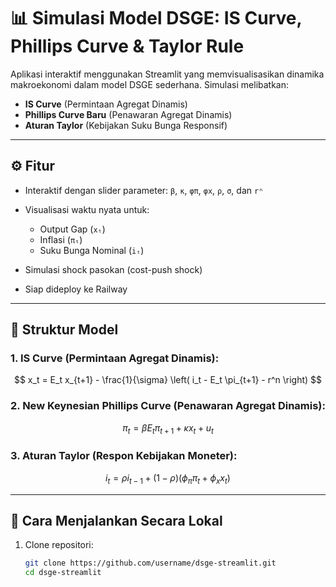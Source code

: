 # 📊 Simulasi Model DSGE: IS Curve, Phillips Curve & Taylor Rule

Aplikasi interaktif menggunakan Streamlit yang memvisualisasikan dinamika makroekonomi dalam model DSGE sederhana. Simulasi melibatkan:

* **IS Curve** (Permintaan Agregat Dinamis)
* **Phillips Curve Baru** (Penawaran Agregat Dinamis)
* **Aturan Taylor** (Kebijakan Suku Bunga Responsif)

---

## ⚙️ Fitur

* Interaktif dengan slider parameter: `β`, `κ`, `φπ`, `φx`, `ρ`, `σ`, dan `rⁿ`
* Visualisasi waktu nyata untuk:

  * Output Gap (`xₜ`)
  * Inflasi (`πₜ`)
  * Suku Bunga Nominal (`iₜ`)
* Simulasi shock pasokan (cost-push shock)
* Siap dideploy ke Railway

---

## 📌 Struktur Model

### 1. IS Curve (Permintaan Agregat Dinamis):

$$
x_t = E_t x_{t+1} - \frac{1}{\sigma} \left( i_t - E_t \pi_{t+1} - r^n \right)
$$

### 2. New Keynesian Phillips Curve (Penawaran Agregat Dinamis):

$$
\pi_t = \beta E_t \pi_{t+1} + \kappa x_t + u_t
$$

### 3. Aturan Taylor (Respon Kebijakan Moneter):

$$
i_t = \rho i_{t-1} + (1 - \rho)(\phi_\pi \pi_t + \phi_x x_t)
$$

---

## 🚀 Cara Menjalankan Secara Lokal

1. Clone repositori:

   ```bash
   git clone https://github.com/username/dsge-streamlit.git
   cd dsge-streamlit
   ```
